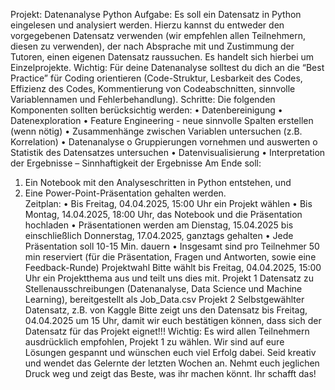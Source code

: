 Projekt: Datenanalyse Python 
Aufgabe: Es soll ein Datensatz in Python eingelesen und analysiert 
werden. Hierzu kannst du entweder den vorgegebenen Datensatz 
verwenden (wir empfehlen allen Teilnehmern, diesen zu verwenden), der 
nach Absprache mit und Zustimmung der Tutoren, einen eigenen 
Datensatz raussuchen. Es handelt sich hierbei um Einzelprojekte. 
Wichtig: Für deine Datenanalyse solltest du dich an die “Best Practice” für 
Coding orientieren (Code-Struktur, Lesbarkeit des Codes, Effizienz des 
Codes, Kommentierung von Codeabschnitten, sinnvolle Variablennamen 
und Fehlerbehandlung). 
Schritte: Die folgenden Komponenten sollten berücksichtig werden: 
• Datenbereinigung 
• Datenexploration 
• Feature Engineering - neue sinnvolle Spalten erstellen (wenn nötig) 
• Zusammenhänge zwischen Variablen untersuchen (z.B. Korrelation) 
• Datenanalyse 
o Gruppierungen vornehmen und auswerten 
o Statistik des Datensatzes untersuchen 
• Datenvisualisierung 
• Interpretation der Ergebnisse – Sinnhaftigkeit der Ergebnisse 
Am Ende soll: 
1. Ein Notebook mit den Analyseschritten in Python entstehen, und 
2. Eine Power-Point-Präsentation gehalten werden.  
Zeitplan: 
• Bis Freitag, 04.04.2025, 15:00 Uhr ein Projekt wählen 
• Bis Montag, 14.04.2025, 18:00 Uhr, das Notebook und die 
Präsentation hochladen 
• Präsentationen werden am Dienstag, 15.04.2025 bis einschließlich 
Donnerstag, 17.04.2025, ganztags gehalten 
• Jede Präsentation soll 10-15 Min. dauern 
• Insgesamt sind pro Teilnehmer 50 min reserviert (für die 
Präsentation, Fragen und Antworten, sowie eine Feedback-Runde) 
Projektwahl 
Bitte wählt bis Freitag, 04.04.2025, 15:00 Uhr ein Projektthema aus und 
teilt uns dies mit. 
Projekt 1 
Datensatz zu Stellenausschreibungen (Datenanalyse, Data Science und 
Machine Learning), bereitgestellt als Job_Data.csv 
Projekt 2 
Selbstgewählter Datensatz, z.B. von Kaggle 
Bitte zeigt uns den Datensatz bis Freitag, 04.04.2025 um 15 Uhr, damit wir 
euch bestätigen können, dass sich der Datensatz für das Projekt eignet!!! 
Wichtig: Es wird allen Teilnehmern ausdrücklich empfohlen, Projekt 1 zu 
wählen. 
Wir sind auf eure Lösungen gespannt und wünschen euch viel Erfolg dabei. 
Seid kreativ und wendet das Gelernte der letzten Wochen an. Nehmt euch 
jeglichen Druck weg und zeigt das Beste, was ihr machen könnt. Ihr schafft 
das! 
